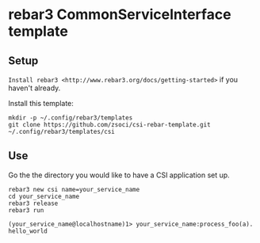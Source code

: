 rebar3 CommonServiceInterface template
======================================

Setup
-----

`Install rebar3 <http://www.rebar3.org/docs/getting-started>` if you haven't already.

Install this template:

    mkdir -p ~/.config/rebar3/templates
    git clone https://github.com/zsoci/csi-rebar-template.git ~/.config/rebar3/templates/csi

Use
---

Go the the directory you would like to have a CSI application set up.

    rebar3 new csi name=your_service_name
    cd your_service_name
    rebar3 release
    rebar3 run

    (your_service_name@localhostname)1> your_service_name:process_foo(a).
    hello_world
